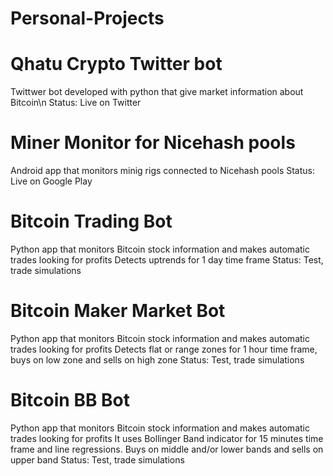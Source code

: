# Personal-Projects
#
# Qhatu Crypto Twitter bot
Twittwer bot developed with python that give market information about Bitcoin\n
Status: Live on Twitter
#
# Miner Monitor for Nicehash pools
Android app that monitors minig rigs connected to Nicehash pools
Status: Live on Google Play
#
# Bitcoin Trading Bot 
Python app that monitors Bitcoin stock information and makes automatic trades looking for profits
Detects uptrends for 1 day time frame
Status: Test, trade simulations
#
# Bitcoin Maker Market Bot 
Python app that monitors Bitcoin stock information and makes automatic trades looking for profits
Detects flat or range zones for 1 hour time frame, buys on low zone and sells on high zone
Status: Test, trade simulations
#
# Bitcoin BB Bot 
Python app that monitors Bitcoin stock information and makes automatic trades looking for profits
It uses Bollinger Band indicator for 15 minutes time frame and line regressions. Buys on middle and/or lower bands and sells on upper band
Status: Test, trade simulations
#
